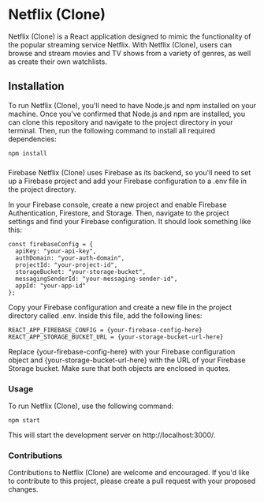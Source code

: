 # Netflix (Clone)

Netflix (Clone) is a React application designed to mimic the functionality of the popular streaming service Netflix. With Netflix (Clone), users can browse and stream movies and TV shows from a variety of genres, as well as create their own watchlists.

## Installation

To run Netflix (Clone), you'll need to have Node.js and npm installed on your machine. Once you've confirmed that Node.js and npm are installed, you can clone this repository and navigate to the project directory in your terminal. Then, run the following command to install all required dependencies:

```
npm install
```

###

Firebase
Netflix (Clone) uses Firebase as its backend, so you'll need to set up a Firebase project and add your Firebase configuration to a .env file in the project directory.

In your Firebase console, create a new project and enable Firebase Authentication, Firestore, and Storage. Then, navigate to the project settings and find your Firebase configuration. It should look something like this:

```
const firebaseConfig = {
  apiKey: "your-api-key",
  authDomain: "your-auth-domain",
  projectId: "your-project-id",
  storageBucket: "your-storage-bucket",
  messagingSenderId: "your-messaging-sender-id",
  appId: "your-app-id"
};
```

Copy your Firebase configuration and create a new file in the project directory called .env. Inside this file, add the following lines:

```
REACT_APP_FIREBASE_CONFIG = {your-firebase-config-here}
REACT_APP_STORAGE_BUCKET_URL = {your-storage-bucket-url-here}
```

Replace {your-firebase-config-here} with your Firebase configuration object and {your-storage-bucket-url-here} with the URL of your Firebase Storage bucket. Make sure that both objects are enclosed in quotes.

### Usage

To run Netflix (Clone), use the following command:

```
npm start
```

This will start the development server on http://localhost:3000/.

### Contributions

Contributions to Netflix (Clone) are welcome and encouraged. If you'd like to contribute to this project, please create a pull request with your proposed changes.
